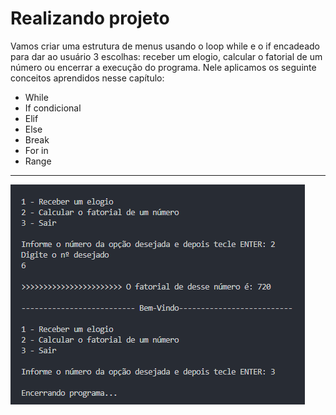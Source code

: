 # Realizando projeto

Vamos criar uma estrutura de menus usando o loop while e o if encadeado para dar ao usuário 3 escolhas: receber um elogio, calcular o fatorial de um número ou encerrar a execução do programa.
Nele aplicamos os seguinte conceitos aprendidos nesse capítulo:

- While
- If condicional
- Elif
- Else
- Break
- For in 
- Range
---
![alt text](image.png)